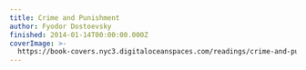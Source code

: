 ```yaml
---
title: Crime and Punishment
author: Fyodor Dostoevsky
finished: 2014-01-14T00:00:00.000Z
coverImage: >-
  https://book-covers.nyc3.digitaloceanspaces.com/readings/crime-and-punishment-01.jpg
---
```

